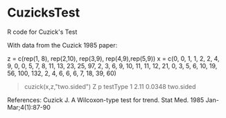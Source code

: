CuzicksTest
===========

R code for Cuzick's Test

With data from the Cuzick 1985 paper:

z = c(rep(1, 8), rep(2,10), rep(3,9), rep(4,9),rep(5,9))
x = c(0, 0, 1, 1, 2, 2, 4, 9,
		0, 0, 5, 7, 8, 11, 13, 23, 25, 97,
		2, 3, 6, 9, 10, 11, 11, 12, 21,
		0, 3, 5, 6, 10, 19, 56, 100, 132,
		2, 4, 6, 6, 6, 7, 18, 39, 60)
> cuzick(x,z,"two.sided")
     Z      p  testType
1 2.11 0.0348 two.sided


References:
 Cuzick J. A Wilcoxon-type test for trend. Stat Med. 1985 Jan-Mar;4(1):87-90
